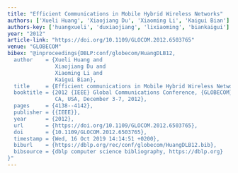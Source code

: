 ```yaml
---
title: "Efficient Communications in Mobile Hybrid Wireless Networks"
authors: ['Xueli Huang', 'Xiaojiang Du', 'Xiaoming Li', 'Kaigui Bian']
authors-key: ['huangxueli', 'duxiaojiang', 'lixiaoming', 'biankaigui']
year: "2012"
article-link: "https://doi.org/10.1109/GLOCOM.2012.6503765"
venue: "GLOBECOM"
bibex: "@inproceedings{DBLP:conf/globecom/HuangDLB12,
  author    = {Xueli Huang and
               Xiaojiang Du and
               Xiaoming Li and
               Kaigui Bian},
  title     = {Efficient communications in Mobile Hybrid Wireless Networks},
  booktitle = {2012 {IEEE} Global Communications Conference, {GLOBECOM} 2012, Anaheim,
               CA, USA, December 3-7, 2012},
  pages     = {4138--4142},
  publisher = {{IEEE}},
  year      = {2012},
  url       = {https://doi.org/10.1109/GLOCOM.2012.6503765},
  doi       = {10.1109/GLOCOM.2012.6503765},
  timestamp = {Wed, 16 Oct 2019 14:14:51 +0200},
  biburl    = {https://dblp.org/rec/conf/globecom/HuangDLB12.bib},
  bibsource = {dblp computer science bibliography, https://dblp.org}
}"
---
```


